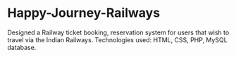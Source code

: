 # Happy-Journey-Railways
Designed a Railway ticket booking, reservation system for users that wish to travel via the Indian Railways. Technologies used: HTML, CSS, PHP, MySQL database.

